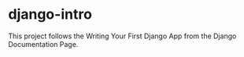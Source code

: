 # django-intro
This project follows the Writing Your First Django App from the Django Documentation Page.
